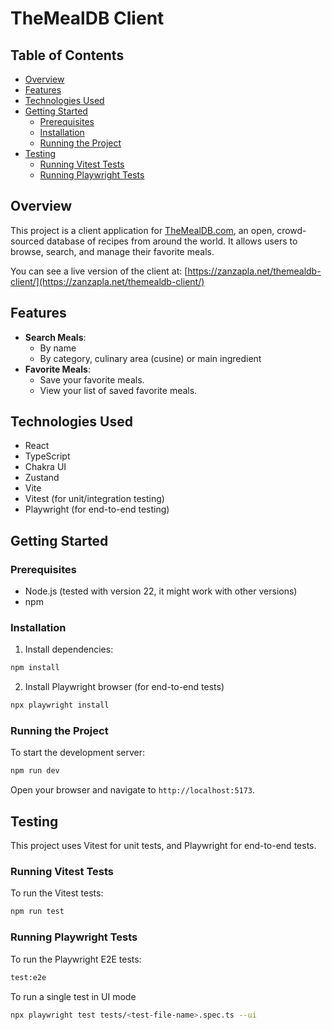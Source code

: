 # TheMealDB Client

## Table of Contents

- [Overview](#overview)
- [Features](#features)
- [Technologies Used](#technologies-used)
- [Getting Started](#getting-started)
  - [Prerequisites](#prerequisites)
  - [Installation](#installation)
  - [Running the Project](#running-the-project)
- [Testing](#testing)
  - [Running Vitest Tests](#running-vitest-tests)
  - [Running Playwright Tests](#running-playwright-tests)

## Overview

This project is a client application for [TheMealDB.com](https://www.themealdb.com/), an open, crowd-sourced database of recipes from around the world. It allows users to browse, search, and manage their favorite meals.

You can see a live version of the client at: [https://zanzapla.net/themealdb-client/](https://zanzapla.net/themealdb-client/)

## Features

- **Search Meals**:
  - By name
  - By category, culinary area (cusine) or main ingredient
- **Favorite Meals**:
  - Save your favorite meals.
  - View your list of saved favorite meals.

## Technologies Used

- React
- TypeScript
- Chakra UI
- Zustand
- Vite
- Vitest (for unit/integration testing)
- Playwright (for end-to-end testing)

## Getting Started

### Prerequisites

- Node.js (tested with version 22, it might work with other versions)
- npm

### Installation

1. Install dependencies:
```bash
npm install
```

2. Install Playwright browser (for end-to-end tests)
```bash
npx playwright install
```

### Running the Project

To start the development server:

```bash
npm run dev
```

Open your browser and navigate to `http://localhost:5173`.

## Testing

This project uses Vitest for unit tests, and Playwright for end-to-end tests.

### Running Vitest Tests

To run the Vitest tests:

```bash
npm run test
```

### Running Playwright Tests

To run the Playwright E2E tests:

```bash
test:e2e
```

To run a single test in UI mode 

```bash
npx playwright test tests/<test-file-name>.spec.ts --ui
```

